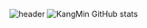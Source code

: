 ![header](https://capsule-render.vercel.app/api?type=Cylinder&color=auto&height=300&section=header&text=KangMin%20GitHub&fontSize=90)
![KangMin GitHub stats](https://github-readme-stats.vercel.app/api?username=jokangmin&hide=contribs,prs&show_icons=true)
